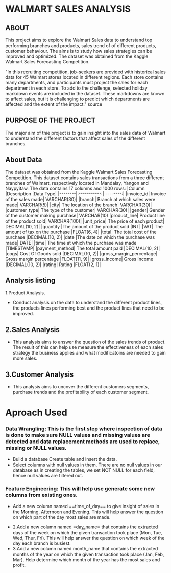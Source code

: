 # WALMART SALES ANALYSIS
## **ABOUT**

This project aims to explore the Walmart Sales data to understand top performing branches and products, sales trend of of different products, customer behaviour. The aims is to study how sales strategies can be improved and optimized. The dataset was obtained from the Kaggle Walmart Sales Forecasting Competition.

"In this recruiting competition, job-seekers are provided with historical sales data for 45 Walmart stores located in different regions. Each store contains many departments, and participants must project the sales for each department in each store. To add to the challenge, selected holiday markdown events are included in the dataset. These markdowns are known to affect sales, but it is challenging to predict which departments are affected and the extent of the impact." source

## **PURPOSE OF THE PROJECT**

The major aim of thie project is to gain insight into the sales data of Walmart to understand the different factors that affect sales of the different branches.

## **About Data**
The dataset was obtained from the Kaggle Walmart Sales Forecasting Competition. This dataset contains sales transactions from a three different branches of Walmart, respectively located in Mandalay, Yangon and Naypyitaw. The data contains 17 columns and 1000 rows:
|Column	|Description	|Data Type|
|--------|:-----------:| --------:|
|invoice_id|	Invoice of the sales made|	VARCHAR(30)|
|branch|	Branch at which sales were made|	VARCHAR(5)|
|city|	The location of the branch|	VARCHAR(30)|
|customer_type|	The type of the customer|	VARCHAR(30)|
|gender|	Gender of the customer making purchase|	VARCHAR(10)
|product_line|	Product line of the product sold|	VARCHAR(100)|
|unit_price|	The price of each product|	DECIMAL(10, 2)|
|quantity	|The amount of the product sold	|INT|
|VAT|	The amount of tax on the purchase	|FLOAT(6, 4)|
|total|	The total cost of the purchase	|DECIMAL(10, 2)|
|date	|The date on which the purchase was made|	DATE|
|time|	The time at which the purchase was made	|TIMESTAMP|
|payment_method|	The total amount paid	|DECIMAL(10, 2)|
|cogs|	Cost Of Goods sold	|DECIMAL(10, 2)|
|gross_margin_percentage|	Gross margin percentage	|FLOAT(11, 9)|
|gross_income|	Gross Income	|DECIMAL(10, 2)|
|rating|	Rating	|FLOAT(2, 1)|



## **Analysis listing**
1.Product Analysis.
 * Conduct analysis on the data to understand the different product lines, the products lines performing best and the product lines that need to be improved.
## **2.Sales Analysis**
 * This analysis aims to answer the question of the sales trends of product. The result of this can help use measure the effectiveness of each sales strategy the business applies and what modificatoins are needed to gain more sales.

## **3.Customer Analysis**
 * This analysis aims to uncover the different customers segments, purchase trends and the profitability of each customer segment.

# **Aproach Used** 
### **Data Wrangling: This is the first step where inspection of data is done to make sure NULL values and missing values are detected and data replacement methods are used to replace, missing or NULL values.** 
 * Build a database
Create table and insert the data.
 * Select columns with null values in them. There are no null values in our database as in creating the tables, we set NOT NULL for each field, hence null values are filtered out.

### **Feature Engineering**: This will help use generate some new columns from existing ones.
 - Add a new column named ==time_of_day== to give insight of sales in the Morning, Afternoon and Evening. This will help answer the question on which part of the day most sales are made.
 * 2.Add a new column named =day_name= that contains the extracted days of the week on which the given transaction took place (Mon, Tue, Wed, Thur, Fri). This will help answer the question on which week of the day each branch is busiest.
 * 3.Add a new column named month_name that contains the extracted months of the year on which the given transaction took place (Jan, Feb, Mar). Help determine which month of the year has the most sales and profit.   
